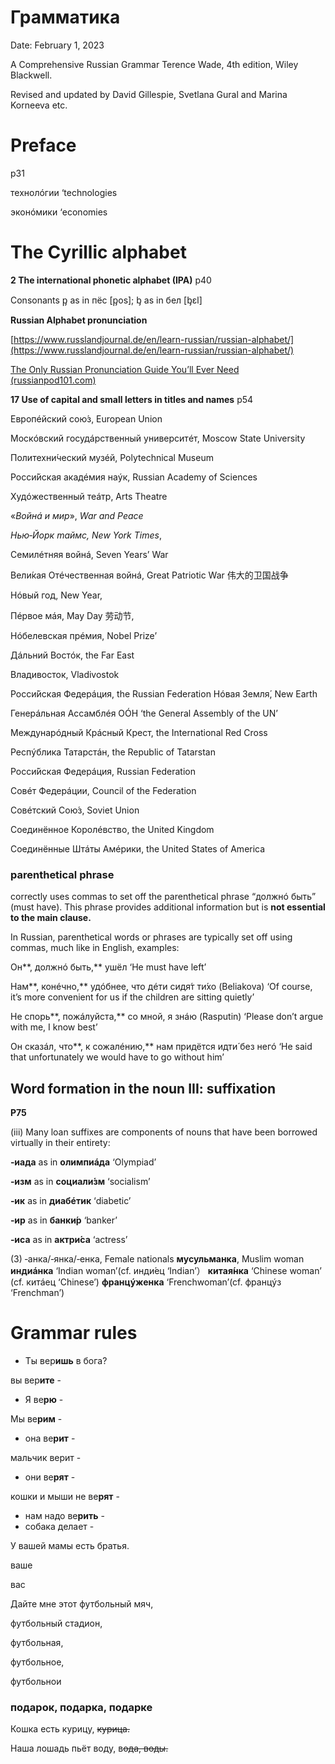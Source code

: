 # Грамматика

Date: February 1, 2023

A Comprehensive Russian Grammar 
Terence Wade, 4th edition, Wiley Blackwell.

Revised and updated by David Gillespie, Svetlana Gural and Marina Korneeva etc.

# **Preface**

p31

технолóгии ‘technologies

эконóмики ‘economies

# **The Cyrillic alphabet**

**2 The international phonetic alphabet (IPA)**
p40

Consonants
ᶈ as in пёс [ᶈos];
ᶀ as in бел [ᶀεl]

**Russian Alphabet pronunciation**

[https://www.russlandjournal.de/en/learn-russian/russian-alphabet/](https://www.russlandjournal.de/en/learn-russian/russian-alphabet/)

[The Only Russian Pronunciation Guide You’ll Ever Need (russianpod101.com)](https://www.russianpod101.com/russian-pronunciation/)

**17 Use of capital and small letters in titles and names**
p54

Европéйский сою́з, European Union

Москóвский госудáрственный университéт, Moscow State University

Политехни́ческий музéй, Polytechnical Museum

Росси́йская акадéмия наýк, Russian Academy of Sciences

Худóжественный теáтр, Arts Theatre

«*Войнá и мир*», *War and Peace*

*Нью‐Йорк mаймс, New York Times*, 

Семилéтняя войнá, Seven Years’ War

Вели́кая Отéчественная войнá, Great Patriotic War 伟大的卫国战争

Нóвый год, New Year,  

Пéрвое мáя, May Day 劳动节,  

Нóбелевская прéмия, Nobel Prize’

Дáльний Востóк, the Far East

Владивосток, Vladivostok

Росси́йская Федерáция, the Russian Federation
Нóвая Земля́, New Earth

Генерáльная Ассамблéя ОÓН ‘the General Assembly of the UN’

Междунарóдный Крáсный Крест, the International Red Cross

Респýблика Татарстáн, the Republic of Tatarstan

Росси́йская Федерáция, Russian Federation 

Совéт Федерáции, Council of the Federation

Совéтский Сою́з, Soviet Union

Соединённое Королéвство, the United Kingdom

Соединённые Штáты Амéрики, the United States of America

### parenthetical phrase

correctly uses commas to set off the parenthetical phrase “должнó быть” (must have). This phrase provides additional information but is **not essential to the main clause.**

In Russian, parenthetical words or phrases are typically set off using commas, much like in English, examples:

Он**, должнó быть,** ушёл
‘He must have left’

Нам**, конéчно,** удóбнее, что дéти сидя́т ти́хо (Beliakova)
‘Of course, it’s more convenient for us if the children are sitting
quietly’

Не спорь**, пожáлуйста,** со мной, я знáю (Rasputin)
‘Please don’t argue with me, I know best’

Он сказáл, что**, к сожалéнию,** нам придётся идти́ без негó
‘He said that unfortunately we would have to go without him’

## **Word formation in the noun III: suffixation**

**P75**

(iii) Many loan suffixes are components of nouns that have been borrowed virtually in their entirety:

**‐иaдa** as in **oлимпиáдa** ‘Olympiad’

**‐изм** as in **coциaли́зм** ‘socialism’

**‐ик** as in **диaбéтик** ‘diabetic’

**‐иp** as in **бaнки́p** ‘banker’

**‐иca** as in **aктpи́ca** ‘actress’

(3) ‐aнкa/‐янкa/‐eнкa, Female nationals
**мусульманка**, Muslim woman
**индиáнкa** ‘Indian woman’(cf. инди́eц ‘Indian’）
**китaя́нкa** ‘Chinese woman’ (cf. китáeц ‘Chinese’)
**фpaнцýжeнкa** ‘Frenchwoman’(cf. фpaнцýз ‘Frenchman’)

	

	

	

	

# Grammar rules

- Ты вер**ишь** в бога?

вы вер**ите** - 

- Я ве**рю** -

Мы ве**рим** - 

- она ве**рит** -

мальчик верит - 

- они ве**рят** -

кошки и мыши не ве**рят** - 

- нам надо ве**рить** -
- собака делает -

У вашей мамы есть братья.

ваше

вас

Дайте мне этот футбольный мяч,

футбольный стадион,

футбольная,

футбольнoe, 

футбольнoи

### подарок, подарка, подарке

Кошка есть курицу, ~~курицa.~~

Наша лошадь пьёт воду, в~~ода, воды.~~


